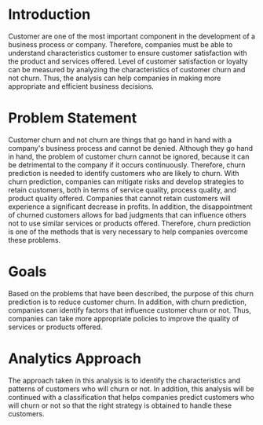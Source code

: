 # Introduction
Customer are one of the most important component in the development of a business process or company. Therefore, companies must be able to understand characteristics customer to ensure customer satisfaction with the product and services offered. Level of customer satisfaction or loyalty can be measured by analyzing the characteristics of customer churn and not churn. Thus, the analysis can help companies in making more appropriate and efficient business decisions. 

# Problem Statement
Customer churn and not churn are things that go hand in hand with a company's business process and cannot be denied. Although they go hand in hand, the problem of customer churn cannot be ignored, because it can be detrimental to the company if it occurs continuously. Therefore, churn prediction is needed to identify customers who are likely to churn. With churn prediction, companies can mitigate risks and develop strategies to retain customers, both in terms of service quality, process quality, and product quality offered. Companies that cannot retain customers will experience a significant decrease in profits. In addition, the disappointment of churned customers allows for bad judgments that can influence others not to use similar services or products offered. Therefore, churn prediction is one of the methods that is very necessary to help companies overcome these problems.

# Goals
Based on the problems that have been described, the purpose of this churn prediction is to reduce customer churn. In addition, with churn prediction, companies can identify factors that influence customer churn or not. Thus, companies can take more appropriate policies to improve the quality of services or products offered.

# Analytics Approach
The approach taken in this analysis is to identify the characteristics and patterns of customers who will churn or not. In addition, this analysis will be continued with a classification that helps companies predict customers who will churn or not so that the right strategy is obtained to handle these customers.
